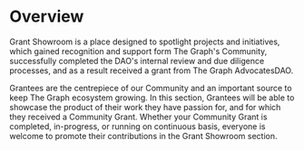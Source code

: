 # Overview

Grant Showroom is a place designed to spotlight projects and initiatives, which gained recognition and support form The Graph's Community, successfully completed the DAO's internal review and due diligence processes, and as a result received a grant from The Graph AdvocatesDAO. 

Grantees are the centrepiece of our Community and an important source to keep The Graph ecosystem growing. In this section, Grantees will be able to showcase the product of their work they have passion for, and for which they received a Community Grant. Whether your Community Grant is completed, in-progress, or running on continuous basis, everyone is welcome to promote their contributions in the Grant Showroom section.
